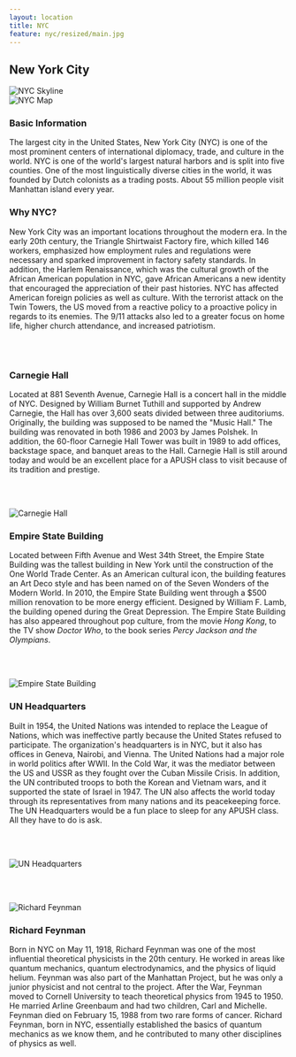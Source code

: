 ```yaml
---
layout: location
title: NYC
feature: nyc/resized/main.jpg
---
```

New York City
-------------

<div class="row">

<div class="col-md-6">

<img src="{{ site.baseurl }}/images/nyc/resized/main.jpg" class="img-responsive" alt="NYC Skyline">

</div>

<div class="col-md-6">

<img src="{{ site.baseurl }}/images/nyc/map.jpg" class="img-responsive" alt="NYC Map">

</div>
</div><!-- /row -->

<div class="row">

<div class="col-md-6">

<h3>Basic Information</h3>
The largest city in the United States, New York City (NYC) is one of the most prominent centers of international diplomacy, trade, and culture in the world. NYC is one of the world's largest natural harbors and is split into five counties. One of the most linguistically diverse cities in the world, it was founded by Dutch colonists as a trading posts. About 55 million people visit Manhattan island every year. 

</div>

<div class="col-md-6">

<h3>Why NYC?</h3>
New York City was an important locations throughout the modern era. In the early 20th century, the Triangle Shirtwaist Factory fire, which killed 146 workers, emphasized how employment rules and regulations were necessary and sparked improvement in factory safety standards. In addition, the Harlem Renaissance, which was the cultural growth of the African American population in NYC, gave African Americans a new identity that encouraged the appreciation of their past histories. NYC has affected American foreign policies as well as culture. With the terrorist attack on the Twin Towers, the US moved from a reactive policy to a proactive policy in regards to its enemies. The 9/11 attacks also led to a greater focus on home life, higher church attendance, and increased patriotism. 

</div>

</div><!-- /row -->

<br /><br />

<div class="row">

<div class="col-md-4">

<h3>Carnegie Hall</h3>
Located at 881 Seventh Avenue, Carnegie Hall is a concert hall in the middle of NYC. Designed by William Burnet Tuthill and supported by Andrew Carnegie, the Hall has over 3,600 seats divided between three auditoriums. Originally, the building was supposed to be named the "Music Hall." The building was renovated in both 1986 and 2003 by James Polshek. In addition, the 60-floor Carnegie Hall Tower was built in 1989 to add offices, backstage space, and banquet areas to the Hall. Carnegie Hall is still around today and would be an excellent place for a APUSH class to visit because of its tradition and prestige.

<br /><br />

<img src="{{ site.baseurl }}/images/nyc/resized/carnegie.jpg" class="img-responsive" alt="Carnegie Hall">

</div>

<div class="col-md-4">

<h3>Empire State Building</h3>
Located between Fifth Avenue and West 34th Street, the Empire State Building was the tallest building in New York until the construction of the One World Trade Center. As an American cultural icon, the building features an Art Deco style and has been named on of the Seven Wonders of the Modern World. In 2010, the Empire State Building went through a $500 million renovation to be more energy efficient. Designed by William F. Lamb, the building opened during the Great Depression. The Empire State Building has also appeared throughout pop culture, from the movie <i>Hong Kong</i>, to the TV show <i>Doctor Who</i>, to the book series <i>Percy Jackson and the Olympians</i>.

<br /><br />

<img src="{{ site.baseurl }}/images/nyc/resized/empire.jpg" class="img-responsive" alt="Empire State Building">

</div>

<div class="col-md-4">

<h3>UN Headquarters</h3>
Built in 1954, the United Nations was intended to replace the League of Nations, which was ineffective partly because the United States refused to participate. The organization's headquarters is in NYC, but it also has offices in Geneva, Nairobi, and Vienna. The United Nations had a major role in world politics after WWII. In the Cold War, it was the mediator between the US and USSR as they fought over the Cuban Missile Crisis. In addition, the UN contributed troops to both the Korean and Vietnam wars, and it supported the state of Israel in 1947. The UN also affects the world today through its representatives from many nations and its peacekeeping force. The UN Headquarters would be a fun place to sleep for any APUSH class. All they have to do is ask.

<br /><br />

<img src="{{ site.baseurl }}/images/nyc/resized/un.jpg" class="img-responsive" alt="UN Headquarters">

</div>

</div><!-- /row -->

<br /><br />

<div class="row">

<div class="col-md-4">

<img src="{{ site.baseurl }}/images/nyc/feynman.jpg" class="img-responsive" alt="Richard Feynman">

</div>

<div class="col-md-8">

<h3>Richard Feynman</h3>
Born in NYC on May 11, 1918, Richard Feynman was one of the most influential theoretical physicists in the 20th century. He worked in areas like quantum mechanics, quantum electrodynamics, and the physics of liquid helium. Feynman was also part of the Manhattan Project, but he was only a junior physicist and not central to the project. After the War, Feynman moved to Cornell University to teach theoretical physics from 1945 to 1950. He married Arline Greenbaum and had two children, Carl and Michelle. Feynman died on February 15, 1988 from two rare forms of cancer. Richard Feynman, born in NYC, essentially established the basics of quantum mechanics as we know them, and he contributed to many other disciplines of physics as well.

</div>

</div><!-- /row -->